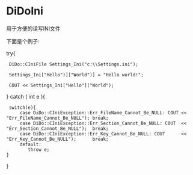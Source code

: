 DiDoIni
=======

用于方便的读写INI文件

下面是个例子:


 try{
 
	 DiDo::CIniFile Settings_Ini("c:\\Settings.ini");

	 Settings_Ini["Hello")]["World")] = "Hello world!";

	 COUT << Settings_Ini["Hello"]("World");
	 
 }
 catch ( int e ){
 
	 switch(e){
		 case DiDo::CIniException::Err_FileName_Cannot_Be_NULL: COUT << "Err_FileName_Cannot_Be_NULL"); break;
		 case DiDo::CIniException::Err_Section_Cannot_Be_NULL: COUT  << "Err_Section_Cannot_Be_NULL");  break;
		 case DiDo::CIniException::Err_Key_Cannot_Be_NULL: COUT      << "Err_Key_Cannot_Be_NULL");      break;
		 default:
			throw e;
	}
	
 }
